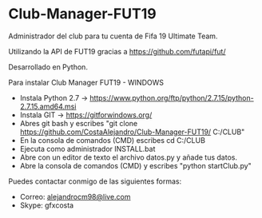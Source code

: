 # Club-Manager-FUT19
Administrador del club para tu cuenta de Fifa 19 Ultimate Team. 

Utilizando la API de FUT19 gracias a https://github.com/futapi/fut/

Desarrollado en Python.

Para instalar Club Manager FUT19 - WINDOWS

- Instala Python 2.7 ->  https://www.python.org/ftp/python/2.7.15/python-2.7.15.amd64.msi 
- Instala GIT -> https://gitforwindows.org/ 
- Abres git bash y escribes "git clone https://github.com/CostaAlejandro/Club-Manager-FUT19/ C:/CLUB"
- En la consola de comandos (CMD) escribes cd C:/CLUB
- Ejecuta como administrador INSTALL.bat
- Abre con un editor de texto el archivo datos.py y añade tus datos.
- Abre la consola de comandos (CMD) y escribes "python startClub.py"


Puedes contactar conmigo de las siguientes formas: 
- Correo: alejandrocm98@live.com
- Skype: gfxcosta
